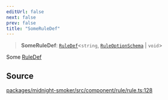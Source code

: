 ```yaml
---
editUrl: false
next: false
prev: false
title: "SomeRuleDef"
---
```


> **SomeRuleDef**: [`RuleDef`](/api/midnight-smoker/midnight-smoker/rule/interfaces/ruledef/)\<`string`, [`RuleOptionSchema`](/api/midnight-smoker/midnight-smoker/rule/type-aliases/ruleoptionschema/) \| `void`\>

Some [RuleDef](/api/midnight-smoker/midnight-smoker/rule/interfaces/ruledef/)

## Source

[packages/midnight-smoker/src/component/rule/rule.ts:128](https://github.com/boneskull/midnight-smoker/blob/417858b/packages/midnight-smoker/src/component/rule/rule.ts#L128)

